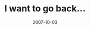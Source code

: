 ---
layout: base.njk
title : 'I want to go back...' 
view_title : 'I want to go back...' 
year : '2007' 
date : '2007-10-03' 
img_file : '/drawing/iwanttogoback.png' 
html_file : 'iwanttogoback' 
next_html : 'amisurethisisme.html' 
year_order : '180' 
permalink : "title/{{html_file}}.html"
---